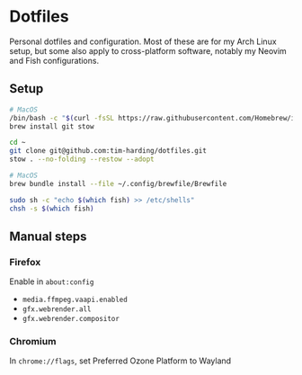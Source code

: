 # Dotfiles

Personal dotfiles and configuration. Most of these are for my Arch Linux setup, but some also apply to cross-platform software, notably my Neovim and Fish configurations.

## Setup

```sh
# MacOS
/bin/bash -c "$(curl -fsSL https://raw.githubusercontent.com/Homebrew/install/HEAD/install.sh)"
brew install git stow

cd ~
git clone git@github.com:tim-harding/dotfiles.git
stow . --no-folding --restow --adopt

# MacOS
brew bundle install --file ~/.config/brewfile/Brewfile

sudo sh -c "echo $(which fish) >> /etc/shells"
chsh -s $(which fish)
```

## Manual steps

### Firefox

Enable in `about:config`

- `media.ffmpeg.vaapi.enabled`
- `gfx.webrender.all`
- `gfx.webrender.compositor`

### Chromium

In `chrome://flags`, set Preferred Ozone Platform to Wayland
